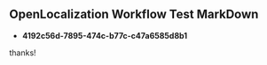 ## OpenLocalization Workflow Test MarkDown
* **4192c56d-7895-474c-b77c-c47a6585d8b1**
 
thanks!

<!--HONumber=Sep16_HO1-->


